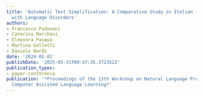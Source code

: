 ```yaml
---
title: 'Automatic Text Simplification: A Comparative Study in Italian for Children
  with Language Disorders'
authors:
- Francesca Padovani
- Caterina Marchesi
- Eleonora Pasqua
- Martina Galletti
- Daniele Nardi
date: '2024-01-01'
publishDate: '2025-05-31T09:47:35.372352Z'
publication_types:
- paper-conference
publication: '*Proceedings of the 13th Workshop on Natural Language Processing for
  Computer Assisted Language Learning*'
---
```

